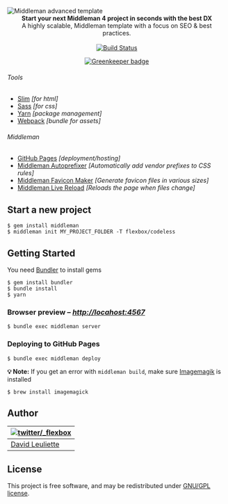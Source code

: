 <img src="https://raw.githubusercontent.com/flexbox/codeless/master/source/assets/images/codeless-middleman.jpg" alt="Middleman advanced template" align="center" />
<br />

<div align="center"><strong>Start your next Middleman 4 project in seconds with the best DX</strong></div>
<div align="center">A highly scalable, Middleman template with a focus on SEO & best practices.</div>
<br />
<div align="center">
<a href="https://travis-ci.org/flexbox/codeless">
  <img src="https://travis-ci.org/flexbox/codeless.svg?branch=master" alt="Build Status">
</a>

[![Greenkeeper badge](https://badges.greenkeeper.io/flexbox/codeless.svg)](https://greenkeeper.io/)

</div>

###### Tools
- [Slim](http://slim-lang.com) *[for html]*
- [Sass](http://sass-lang.com) *[for css]*
- [Yarn](https://yarnpkg.com) *[package management]*
- [Webpack](https://webpack.js.org/) *[bundle for assets]*

###### Middleman
- [GitHub Pages](http://pages.github.com) *[deployment/hosting]*
- [Middleman Autoprefixer](https://github.com/middleman/middleman-autoprefixer) *[Automatically add vendor prefixes to CSS rules]*
- [Middleman Favicon Maker](https://github.com/follmann/middleman-favicon-maker) *[Generate favicon files in various sizes]*
- [Middleman Live Reload](https://github.com/middleman/middleman-livereload) *[Reloads the page when files change]*

## Start a new project

    $ gem install middleman
    $ middleman init MY_PROJECT_FOLDER -T flexbox/codeless

## Getting Started

You need [Bundler](http://bundler.io/) to install gems

    $ gem install bundler
    $ bundle install
    $ yarn

### Browser preview – _[http://locahost:4567](http://locahost:4567)_

    $ bundle exec middleman server

### Deploying to GitHub Pages

    $ bundle exec middleman deploy
    
__💡 Note:__ If you get an error with `middleman build`, make sure [Imagemagik](http://www.imagemagick.org/script/index.php) is installed 

    $ brew install imagemagick

## Author

| [![twitter/_flexbox](https://gravatar.com/avatar/66ecc55f1bc2e5863eb516ee6f20794e?s=70)](https://twitter.com/_flexbox "Follow @_flexbox on Twitter") |
|---|
| [David Leuliette](http://davidl.fr/) |

## License

This project is free software, and may be redistributed under [GNU/GPL license](LICENSE.md).
